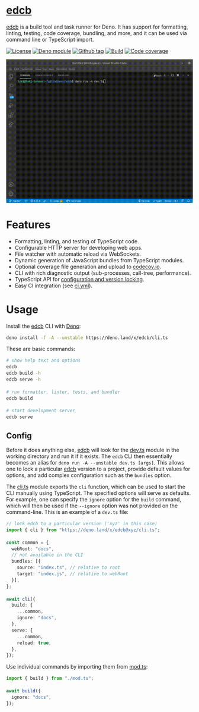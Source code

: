 # [edcb]

[edcb] is a build tool and task runner for Deno. It has support for formatting,
linting, testing, code coverage, bundling, and more, and it can be used via
command line or TypeScript import.

[![License][license-shield]](LICENSE)
[![Deno module][deno-land-shield]][deno-land]
[![Github
tag][github-shield]][github] [![Build][build-shield]][build]
[![Code
coverage][coverage-shield]][coverage]

![edcb in action](docs/video.gif)

# Features

- Formatting, linting, and testing of TypeScript code.
- Configurable HTTP server for developing web apps.
- File watcher with automatic reload via WebSockets.
- Dynamic generation of JavaScript bundles from TypeScript modules.
- Optional coverage file generation and upload to [codecov.io].
- CLI with rich diagnostic output (sub-processes, call-tree, performance).
- TypeScript API for [configuration and version locking](#config).
- Easy CI integration (see [ci.yml](.github/workflows/ci.yml)).

# Usage

Install the [edcb] CLI with [Deno]:

```sh
deno install -f -A --unstable https://deno.land/x/edcb/cli.ts
```

These are basic commands:

```sh
# show help text and options
edcb
edcb build -h
edcb serve -h

# run formatter, linter, tests, and bundler
edcb build

# start development server
edcb serve
```

## Config

Before it does anything else, [edcb] will look for the [dev.ts](dev.ts) module
in the working directory and run it if it exists. The `edcb` CLI then
essentially becomes an alias for `deno run -A --unstable dev.ts [args]`. This
allows one to lock a particular [edcb] version to a project, provide default
values for options, and add complex configuration such as the `bundles` option.

The [cli.ts](cli.ts) module exports the `cli` function, which can be used to
start the CLI manually using TypeScript. The specified options will serve as
defaults. For example, one can specify the `ignore` option for the `build`
command, which will then be used if the `--ignore` option was not provided on
the command-line. This is an example of a `dev.ts` file:

```ts
// lock edcb to a particular version ('xyz' in this case)
import { cli } from "https://deno.land/x/edcb@xyz/cli.ts";

const common = {
  webRoot: "docs",
  // not available in the CLI
  bundles: [{
    source: "index.ts", // relative to root
    target: "index.js", // relative to webRoot
  }],
};

await cli({
  build: {
    ...common,
    ignore: "docs",
  },
  serve: {
    ...common,
    reload: true,
  },
});
```

Use individual commands by importing them from [mod.ts](mod.ts):

```ts
import { build } from "./mod.ts";

await build({
  ignore: "docs",
});
```

[edcb]: #
[Deno]: https://deno.land
[GitHub Actions]: https://github.com/features/actions
[codecov.io]: https://codecov.io

<!-- badges -->

[github]: https://github.com/eibens/edcb
[github-shield]: https://img.shields.io/github/v/tag/eibens/edcb?label&logo=github
[coverage-shield]: https://img.shields.io/codecov/c/github/eibens/edcb?logo=codecov&label
[license-shield]: https://img.shields.io/github/license/eibens/edcb?color=informational
[coverage]: https://codecov.io/gh/eibens/edcb
[build]: https://github.com/eibens/edcb/actions/workflows/ci.yml
[build-shield]: https://img.shields.io/github/workflow/status/eibens/edcb/ci?logo=github&label
[deno-land]: https://deno.land/x/edcb
[deno-land-shield]: https://img.shields.io/badge/x/edcb-informational?logo=deno&label

